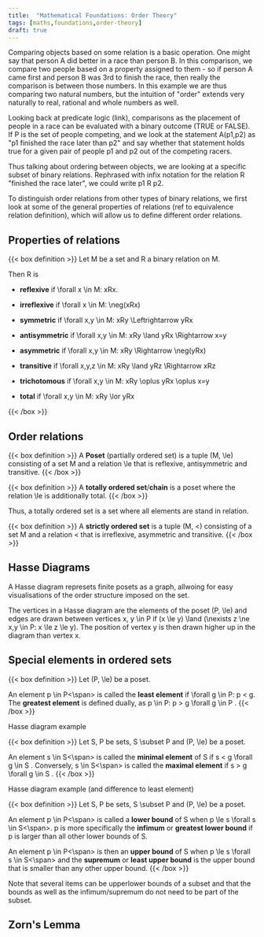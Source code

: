 ```yaml
---
title:  "Mathematical Foundations: Order Theory"
tags: [maths,foundations,order-theory]
draft: true
---
```


Comparing objects based on some relation is a basic operation. One might say that person A did better in a race than person B. In this comparison, we compare two people based on a property assigned to them - so if person A came first and person B was 3rd to finish the race, then really the comparison is between those numbers.
In this example we are thus comparing two natural numbers, but the intuition of "order" extends very naturally to real, rational and whole numbers as well.

Looking back at predicate logic (link), comparisons as the placement of people in a race can be evaluated with a binary outcome (TRUE or FALSE). If P is the set of people competing, and we look at the statement A(p1,p2) as "p1 finished the race later than p2" and say whether that statement holds true for a given pair of people p1 and p2 out of the competing racers.

Thus talking about ordering between objects, we are looking at a specific subset of binary relations. Rephrased with infix notation for the relation R "finished the race later", we could write p1 R p2.

To distinguish order relations from other types of binary relations, we first look at some of the general properties of relations (ref to equivalence relation definition), which will allow us to define different order relations.

## Properties of relations

{{< box definition >}}
Let <span class="math">M</span> be a set and <span class="math">R</span> a binary relation on <span class="math">M</span>.

Then R is

* **reflexive** if <span class="math"> \forall x \in M: xRx</span>.

* **irreflexive** if <span class="math"> \forall x \in M: \neg(xRx)</span>

* **symmetric** if <span class="math"> \forall x,y \in M: xRy \Leftrightarrow yRx</span>

* **antisymmetric** if <span class="math"> \forall x,y \in M: xRy \land yRx \Rightarrow x=y</span>

* **asymmetric** if <span class="math"> \forall x,y \in M: xRy \Rightarrow \neg(yRx)</span>

* **transitive** if <span class="math"> \forall x,y,z \in M: xRy \land yRz \Rightarrow xRz</span>

* **trichotomous** if <span class="math"> \forall x,y \in M: xRy \oplus yRx \oplus x=y</span>

* **total** if <span class="math"> \forall x,y \in M: xRy \lor yRx</span>

{{< /box >}}


## Order relations

{{< box definition >}}
A **Poset** (partially ordered set) is a tuple <span class="math">(M, \le)</span> consisting of a set <span class="math">M</span> and a relation <span class="math">\le</span> that is reflexive, antisymmetric and transitive.
{{< /box >}}

{{< box definition >}}
A **totally ordered set**/**chain** is a poset where the relation <span class="math">\le</span> is additionally total.
{{< /box >}}

Thus, a totally ordered set is a set where all elements are stand in relation.

{{< box definition >}}
A **strictly ordered set** is a tuple <span class="math">(M, <)</span> consisting of a set <span class="math">M</span> and a relation <span class="math"><</span> that is irreflexive, asymmetric and transitive.
{{< /box >}}

## Hasse Diagrams

A Hasse diagram represets finite posets as a graph, allwoing for easy visualisations of the order structure imposed on the set.

The vertices in a Hasse diagram are the elements of the poset  <span class="math">(P, \le)</span> and edges are drawn between vertices <span class="math">x, y \in P</span> if  <span class="math">(x \le y) \land (\nexists z \ne x,y \in P: x \le z \le y)</span>. The position of vertex y is then drawn higher up in the diagram than vertex x.

## Special elements in ordered sets

{{< box definition >}} Let <span class="math">(P, \le)</span> be a poset.

An element <span class="math">p \in P<\span> is called the **least element** if <span class="math">\forall g \in P: p < g</span>. The **greatest element** is defined dually, as <span class="math">p \in P: p > g \forall g \in P </span>.
{{< /box >}}

Hasse diagram example

{{< box definition >}} Let <span class="math">S, P</span> be sets, <span class="math">S \subset P</span> and <span class="math">(P, \le)</span> be a poset.

An element <span class="math">s \in S<\span> is called the **minimal element** of S if <span class="math">s < g \forall g \in S </span>. Conversely, <span class="math">s \in S<\span> is called the **maximal element** if <span class="math">s > g \forall g \in S </span>.
{{< /box >}}

Hasse diagram example (and difference to least element)

{{< box definition >}} Let <span class="math">S, P</span> be sets, <span class="math">S \subset P</span> and <span class="math">(P, \le)</span> be a poset.

An element <span class="math">p \in P<\span> is called a **lower bound** of <span class="math">S</span> when <span class="math">p \le s \forall s \in S<\span>. <span class="math">p</span> is more specifically the **infimum** or **greatest lower bound** if <span class="math">p</span> is larger than all other lower bounds of <span class="math">S</span>.

An element <span class="math">p \in P<\span> is then an **upper bound** of <span class="math">S</span> when <span class="math">p \le s \forall s \in S<\span> and the **supremum** or **least upper bound** is the upper bound that is smaller than any other upper bound.
{{< /box >}}

Note that several items can be upperlower bounds of a subset and that the bounds as well as the infimum/supremum do not need to be part of the subset.

## Zorn's Lemma

